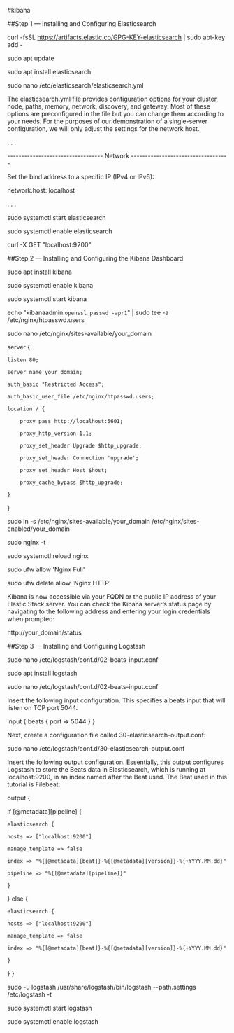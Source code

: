 #kibana

##Step 1 — Installing and Configuring Elasticsearch

curl -fsSL https://artifacts.elastic.co/GPG-KEY-elasticsearch | sudo apt-key add -

sudo apt update

sudo apt install elasticsearch

sudo nano /etc/elasticsearch/elasticsearch.yml


The elasticsearch.yml file provides configuration options for your cluster, node, paths, memory, network, discovery, and gateway. Most of these options are preconfigured in the file but you can change them according to your needs. For the purposes of our demonstration of a single-server configuration, we will only adjust the settings for the network host.

. . .

---------------------------------- Network -----------------------------------

 Set the bind address to a specific IP (IPv4 or IPv6):

network.host: localhost

. . .

sudo systemctl start elasticsearch

sudo systemctl enable elasticsearch

curl -X GET "localhost:9200"

##Step 2 — Installing and Configuring the Kibana Dashboard

sudo apt install kibana

sudo systemctl enable kibana

sudo systemctl start kibana

echo "kibanaadmin:`openssl passwd -apr1`" | sudo tee -a /etc/nginx/htpasswd.users

sudo nano /etc/nginx/sites-available/your_domain

server {
    
    listen 80;

    server_name your_domain;

    auth_basic "Restricted Access";
    
    auth_basic_user_file /etc/nginx/htpasswd.users;

    location / {
    
        proxy_pass http://localhost:5601;
    
        proxy_http_version 1.1;
    
        proxy_set_header Upgrade $http_upgrade;
    
        proxy_set_header Connection 'upgrade';
    
        proxy_set_header Host $host;
    
        proxy_cache_bypass $http_upgrade;
    
    }
}

sudo ln -s /etc/nginx/sites-available/your_domain /etc/nginx/sites-enabled/your_domain

sudo nginx -t

sudo systemctl reload nginx

sudo ufw allow 'Nginx Full'

sudo ufw delete allow 'Nginx HTTP'


Kibana is now accessible via your FQDN or the public IP address of your Elastic Stack server. You can check the Kibana server’s status page by navigating to the following address and entering your login credentials when prompted:

http://your_domain/status

##Step 3 — Installing and Configuring Logstash

sudo nano /etc/logstash/conf.d/02-beats-input.conf

sudo apt install logstash

sudo nano /etc/logstash/conf.d/02-beats-input.conf


Insert the following input configuration. This specifies a beats input that will listen on TCP port 5044.

input {
  beats {
    port => 5044
  }
}

Next, create a configuration file called 30-elasticsearch-output.conf:

sudo nano /etc/logstash/conf.d/30-elasticsearch-output.conf

Insert the following output configuration. Essentially, this output configures Logstash to store the Beats data in Elasticsearch, which is running at localhost:9200, in an index named after the Beat used. The Beat used in this tutorial is Filebeat:

output {
  
  if [@metadata][pipeline] {

	elasticsearch {

  	hosts => ["localhost:9200"]

  	manage_template => false

  	index => "%{[@metadata][beat]}-%{[@metadata][version]}-%{+YYYY.MM.dd}"

  	pipeline => "%{[@metadata][pipeline]}"

	}

  } else {

	elasticsearch {

  	hosts => ["localhost:9200"]

  	manage_template => false

  	index => "%{[@metadata][beat]}-%{[@metadata][version]}-%{+YYYY.MM.dd}"

	}

  }
}

sudo -u logstash /usr/share/logstash/bin/logstash --path.settings /etc/logstash -t

sudo systemctl start logstash

sudo systemctl enable logstash